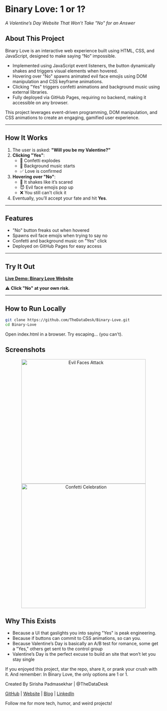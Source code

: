 # Binary Love: 1 or 1?
_A Valentine’s Day Website That Won’t Take "No" for an Answer_

## About This Project
Binary Love is an interactive web experience built using HTML, CSS, and JavaScript, designed to make saying “No” impossible.

- Implemented using JavaScript event listeners, the button dynamically shakes and triggers visual elements when hovered.
- Hovering over "No" spawns animated evil face emojis using DOM manipulation and CSS keyframe animations.
- Clicking "Yes" triggers confetti animations and background music using external libraries.
- Fully deployed via GitHub Pages, requiring no backend, making it accessible on any browser.

This project leverages event-driven programming, DOM manipulation, and CSS animations to create an engaging, gamified user experience.

---

## How It Works
1. The user is asked: **"Will you be my Valentine?"**
2. **Clicking "Yes"**:
   - 🎊 Confetti explodes
   - 🎵 Background music starts
   - ✅ Love is confirmed
3. **Hovering over "No"**:
   - 🫨 It shakes like it’s scared
   - 😈 Evil face emojis pop up
   - ❌ You still can't click it
4. Eventually, you’ll accept your fate and hit **Yes**.

---

## Features
- "No" button freaks out when hovered  
- Spawns evil face emojis when trying to say no  
- Confetti and background music on "Yes" click  
- Deployed on GitHub Pages for easy access  

---

## Try It Out
[**Live Demo: Binary Love Website**](https://TheDataDesk.github.io/Binary-Love/)  

⚠️ **Click "No" at your own risk.**

---

## How to Run Locally
```sh
git clone https://github.com/TheDataDesk/Binary-Love.git
cd Binary-Love
```

Open index.html in a browser.
Try escaping... (you can't).

## Screenshots  

<p align="center">
  <img src="https://github.com/user-attachments/assets/ec0fa91a-fb4a-4ee8-9c3d-9f1fe870e788" alt="Evil Faces Attack" width="400">
  <img src="https://github.com/user-attachments/assets/92bca089-3642-4d97-baf4-aca815ca3fdf" alt="Confetti Celebration" width="400">
</p>




## Why This Exists
- Because a UI that gaslights you into saying "Yes" is peak engineering.
- Because if buttons can commit to CSS animations, so can you.
- Because Valentine’s Day is basically an A/B test for romance, some get a "Yes," others get sent to the control group
- Valentine’s Day is the perfect excuse to build an site that won’t let you stay single

If you enjoyed this project, star the repo, share it, or prank your crush with it.
And remember: In Binary Love, the only options are 1 or 1.

Created By Sirisha Padmasekhar |  @TheDataDesk

[GitHub](https://github.com/TheDataDesk) | [Website](https://thedatadesk.github.io/sirishaportfolio/) | [Blog](https://medium.com/@sirishapadmasekhar) | [LinkedIn](https://www.linkedin.com/in/sirishajp/)

Follow me for more tech, humor, and weird projects!
